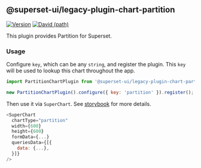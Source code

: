 <!--
Licensed to the Apache Software Foundation (ASF) under one
or more contributor license agreements.  See the NOTICE file
distributed with this work for additional information
regarding copyright ownership.  The ASF licenses this file
to you under the Apache License, Version 2.0 (the
"License"); you may not use this file except in compliance
with the License.  You may obtain a copy of the License at

  http://www.apache.org/licenses/LICENSE-2.0

Unless required by applicable law or agreed to in writing,
software distributed under the License is distributed on an
"AS IS" BASIS, WITHOUT WARRANTIES OR CONDITIONS OF ANY
KIND, either express or implied.  See the License for the
specific language governing permissions and limitations
under the License.
-->

## @superset-ui/legacy-plugin-chart-partition

[![Version](https://img.shields.io/npm/v/@superset-ui/legacy-plugin-chart-partition.svg?style=flat-square)](https://www.npmjs.com/package/@superset-ui/legacy-plugin-chart-partition)
[![David (path)](https://img.shields.io/david/apache-superset/superset-ui-plugins.svg?path=packages%2Fsuperset-ui-legacy-plugin-chart-partition&style=flat-square)](https://david-dm.org/apache-superset/superset-ui-plugins?path=packages/superset-ui-legacy-plugin-chart-partition)

This plugin provides Partition for Superset.

### Usage

Configure `key`, which can be any `string`, and register the plugin. This `key` will be used to
lookup this chart throughout the app.

```js
import PartitionChartPlugin from '@superset-ui/legacy-plugin-chart-partition';

new PartitionChartPlugin().configure({ key: 'partition' }).register();
```

Then use it via `SuperChart`. See
[storybook](https://apache-superset.github.io/superset-ui-plugins/?selectedKind=plugin-chart-partition)
for more details.

```js
<SuperChart
  chartType="partition"
  width={600}
  height={600}
  formData={...}
  queriesData={[{
    data: {...},
  }]}
/>
```
